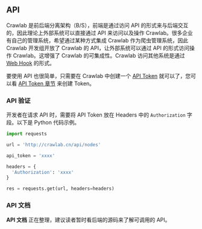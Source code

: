 ## API

Crawlab 是前后端分离架构（B/S），前端是通过访问 API 的形式来与后端交互的，因此理论上外部系统可以直接通过 API 来访问以及操作 Crawlab。很多企业有自己的管理系统，希望通过某种方式集成 Crawlab 作为爬虫管理系统，因此 Crawlab 开发组开放了 Crawlab 的 API，让外部系统可以通过 API 的形式访问操作 Crawlab。这增强了 Crawlab 的可集成性。Crawlab 访问其他系统是通过 [Web Hook](../Spider/Webhook.md) 的形式。

要使用 API 也很简单，只需要在 Crawlab 中创建一个 [API Token](./ApiToken.md) 就可以了，您可以看 [API Token 章节](./ApiToken.md) 来创建 Token。

### API 验证

开发者在请求 API 时，需要将 API Token 放在 Headers 中的 `Authorization` 字段。以下是 Python 代码示例。

```python
import requests

url = 'http://crawlab.cn/api/nodes'

api_token = 'xxxx'

headers = {
  'Authorization': 'xxxx'
}

res = requests.get(url, headers=headers)
```

### API 文档

**API 文档** 正在整理，建议读者暂时看后端的源码来了解可调用的 API。